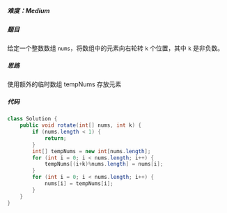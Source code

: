 ##### 难度：Medium

##### 题目

给定一个整数数组 `nums`，将数组中的元素向右轮转 `k` 个位置，其中 `k` 是非负数。

##### 思路

使用额外的临时数组 tempNums 存放元素

##### 代码

```java
class Solution {
    public void rotate(int[] nums, int k) {
        if (nums.length < 1) {
            return;
        }
        int[] tempNums = new int[nums.length];
        for (int i = 0; i < nums.length; i++) {
            tempNums[(i+k)%nums.length] = nums[i];
        }
        for (int i = 0; i < nums.length; i++) {
            nums[i] = tempNums[i];
        }
    }
}
```

